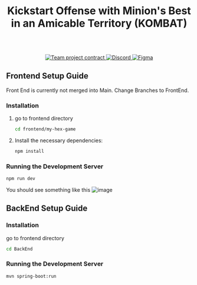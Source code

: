 <h1 align='center'>
  Kickstart Offense with Minion's Best in an Amicable Territory (KOMBAT)
</h1><br><br>
<p align='center'>
  <a href="https://drive.google.com/file/d/1a4r6U2oNJxBAwh4fgWXZtGMSLBPhEqku/view?usp=sharing" target="_blank">
    <img src="https://img.shields.io/badge/Team%20project%20contract-blue?style=for-the-badge&logoColor=white" alt="Team project contract" />
  </a>
  <a href="https://discord.gg/5JrnfmpcfW" target="_blank">
    <img src="https://img.shields.io/badge/Discord-7289DA?style=for-the-badge&logo=discord&logoColor=white" alt="Discord" />
  </a>
  <a href="https://www.figma.com/design/IMXpomXxTOck5LCMg6JdkU/OOP?node-id=0-1&t=Ak8q6kB94L1ysViv-1" target="_blank">
    <img src="https://img.shields.io/badge/Figma-F24E1E?style=for-the-badge&logo=figma&logoColor=white" alt="Figma" />
  </a>
</p>

## Frontend Setup Guide

Front End is currently not merged into Main. Change Branches to FrontEnd.

### Installation

1. go to frontend directory
   ```sh
   cd frontend/my-hex-game
   ```
2. Install the necessary dependencies:

   ```sh
   npm install
   ```
   
### Running the Development Server

```sh
npm run dev
```

You should see something like this
![image](https://github.com/user-attachments/assets/6b93504c-5229-4417-90ac-0d9fcdab0e9a)


## BackEnd Setup Guide
### Installation
go to frontend directory
```sh
cd BackEnd
```
### Running the Development Server

```sh
mvn spring-boot:run
```
